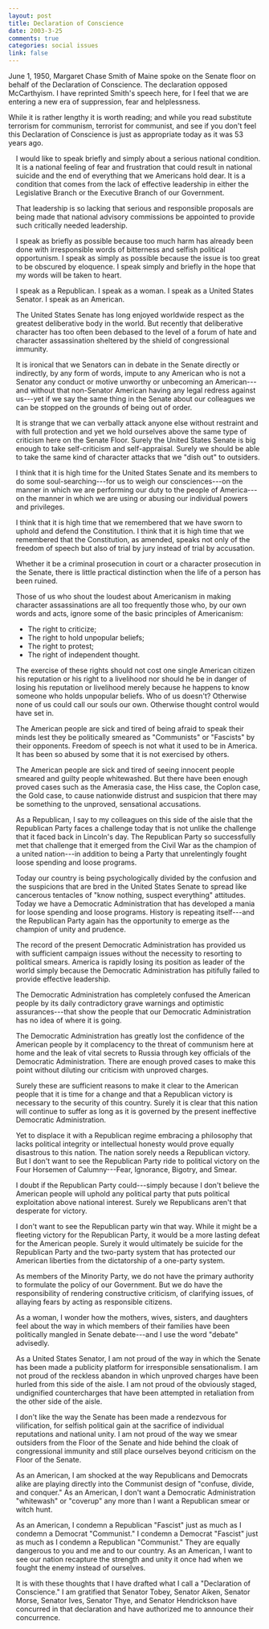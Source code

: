 ```yaml
--- 
layout: post
title: Declaration of Conscience
date: 2003-3-25
comments: true
categories: social issues
link: false
---
```

June 1, 1950, Margaret Chase Smith of Maine spoke on the Senate floor on behalf of the Declaration of Conscience. The declaration opposed McCarthyism. I have reprinted Smith's speech here, for I feel that we are entering a new era of suppression, fear and helplessness.

While it is rather lengthy it is worth reading; and while you read substitute terrorism for communism, terrorist for communist, and see if you don't feel this Declaration of Conscience is just as appropriate today as it was 53 years ago.

<div style="margin-left: 15px; margin-right: 15px text-align: justify;">

I would like to speak briefly and simply about a serious national condition. It is a national feeling of fear and frustration that could result in national suicide and the end of everything that we Americans hold dear. It is a condition that comes from the lack of  effective leadership in either the Legislative Branch or the Executive Branch of our Government.

That leadership is so lacking that serious and responsible proposals are being made that national advisory commissions be appointed to provide such critically needed leadership.

I speak as briefly as possible because too much harm has already been done with irresponsible words of bitterness and selfish political opportunism. I speak as simply as possible because the issue is too great to be obscured by eloquence. I speak simply and briefly in the hope that my words will be taken to heart.

I speak as a Republican. I speak as a woman. I speak as a United States Senator. I speak as an American.

The United States Senate has long enjoyed worldwide respect as the greatest       deliberative body in the world. But recently that deliberative character has too often been debased to the level of a forum of hate and character assassination sheltered by the shield of congressional immunity.

It is ironical that we Senators can in debate in the Senate directly or indirectly, by any form of words, impute to any American who is not a Senator any conduct or motive unworthy or unbecoming an American---and without that non-Senator American having any legal redress against us---yet if we say the same thing in the Senate about our colleagues we can be stopped on the grounds of being out of order.

It is strange that we can verbally attack anyone else without restraint and with full protection and yet we hold ourselves above the same type of criticism here on the Senate Floor. Surely the United States Senate is big enough to take self-criticism and self-appraisal. Surely we should be able to take the same kind of character attacks that we "dish out" to outsiders.

I think that it is high time for the United States Senate and its members to do some soul-searching---for us to weigh our consciences---on the manner in which we are performing our duty to the people of America---on the manner in which we are using or abusing our individual powers and privileges.

I think that it is high time that we remembered that we have sworn to uphold and defend the Constitution. I think that it is high time that we remembered that the Constitution, as amended, speaks not only of the freedom of speech but also of trial by jury instead of trial by accusation.

Whether it be a criminal prosecution in court or a character prosecution in the Senate, there is little practical distinction when the life of a person has been ruined.

Those of us who shout the loudest about Americanism in making character assassinations  are all too frequently those who, by our own words and acts, ignore some of the basic principles of Americanism:

<ul>

<li>The right to criticize;

<li>The right to hold unpopular beliefs;

<li>The right to protest;

<li>The right of independent thought.

</ul>

The exercise of these rights should not cost one single American citizen his reputation or his right to a livelihood nor should he be in danger of losing his reputation or livelihood merely because he happens to know someone who holds unpopular beliefs. Who of us doesn't? Otherwise none of us could call our souls our own. Otherwise thought control would have set in.

The American people are sick and tired of being afraid to speak their minds lest they be politically smeared as "Communists" or "Fascists" by their opponents. Freedom of speech is not what it used to be in America. It has been so abused       by some that it is not exercised by others.

The American people are sick and tired of seeing innocent people smeared and guilty people whitewashed. But there have been enough proved cases such as the Amerasia case, the Hiss case, the Coplon case, the Gold case, to cause nationwide distrust and suspicion that there may be something to the unproved, sensational accusations.

As a Republican, I say to my colleagues on this side of the aisle that the Republican Party faces a challenge today that is not unlike the challenge that it faced back in Lincoln's day. The Republican Party so successfully met that challenge that it emerged from the Civil War as the champion of a united nation---in addition to being a Party that unrelentingly fought loose spending and loose programs.

Today our country is being psychologically divided by the confusion and the suspicions that are bred in the United States Senate to spread like cancerous tentacles of "know nothing, suspect everything" attitudes. Today we have a Democratic Administration that has developed a mania for loose spending and loose programs. History is repeating itself---and the Republican Party again has the opportunity to emerge as the champion of unity and prudence.

The record of the present Democratic Administration has provided us with sufficient campaign issues without the necessity to resorting to political smears. America is rapidly losing its position as leader of the world simply because the Democratic Administration has pitifully failed to provide effective leadership.

The Democratic Administration has completely confused the American people by its daily contradictory grave warnings and optimistic assurances---that show the people that our Democratic Administration has no idea of where it is going.

The Democratic Administration has greatly lost the confidence of the American people by it complacency to the threat of communism here at home and the leak of vital secrets to Russia through key officials of the Democratic Administration. There are enough proved cases to make this point without diluting our criticism with unproved charges.

Surely these are sufficient reasons to make it clear to the American people that it is time for a change and that a Republican victory is necessary to the security of this country. Surely it is clear that this nation will continue to suffer as long as it is governed by the present ineffective Democratic Administration.

Yet to displace it with a Republican regime embracing a philosophy that lacks political integrity or intellectual honesty would prove equally disastrous to this nation. The nation sorely needs a Republican victory. But I don't want to see the Republican Party ride to political victory on the Four Horsemen of Calumny---Fear, Ignorance, Bigotry, and Smear.

I doubt if the Republican Party could---simply because I don't believe the American people will uphold any political party that puts political exploitation above national interest. Surely we Republicans aren't that desperate for victory.

I don't want to see the Republican party win that way. While it might be a fleeting victory for the Republican Party, it would be a more lasting defeat for the American people. Surely it would ultimately be suicide for the Republican Party and the two-party system that has protected our American liberties from the dictatorship of a one-party system.

As members of the Minority Party, we do not have the primary authority to formulate the policy of our Government. But we do have the responsibility of rendering constructive criticism, of clarifying issues, of allaying fears by acting as responsible citizens.

As a woman, I wonder how the mothers, wives, sisters, and daughters feel about the way in which members of their families have been politically mangled in Senate debate---and I use the word "debate" advisedly.

As a United States Senator, I am not proud of the way in which the Senate has been made a publicity platform for irresponsible sensationalism. I am not proud of the reckless abandon in which unproved charges have been hurled from this side of the aisle. I am not proud of the obviously staged, undignified countercharges that have been attempted in retaliation from the other side of the aisle.

I don't like the way the Senate has been made a rendezvous for vilification, for       selfish political gain at the sacrifice of individual reputations and national unity. I am not proud of the way we smear outsiders from the Floor of the Senate and hide behind the cloak of congressional immunity and still place ourselves beyond criticism on the Floor of the Senate.

As an American, I am shocked at the way Republicans and Democrats alike are playing directly into the Communist design of "confuse, divide, and conquer." As an American, I don't want a Democratic Administration "whitewash" or "coverup" any more than I want a Republican smear or witch hunt.

As an American, I condemn a Republican "Fascist" just as much as I condemn a       Democrat "Communist." I condemn a Democrat "Fascist" just as much as I       condemn a Republican "Communist." They are equally dangerous to you and me and to our country. As an American, I want to see our nation recapture the strength and unity it once had when we fought the enemy instead of ourselves.

It is with these thoughts that I have drafted what I call a "Declaration of       Conscience." I am gratified that Senator Tobey, Senator Aiken, Senator Morse, Senator Ives, Senator Thye, and Senator Hendrickson have concurred in that declaration and have authorized me to announce their concurrence.

</div>
